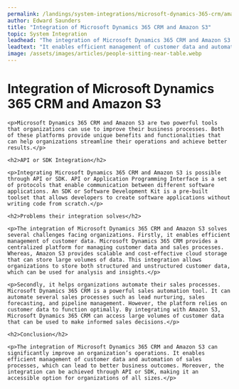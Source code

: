 ```yaml
---
permalink: /landings/system-integrations/microsoft-dynamics-365-crm/amazon-s3
author: Edward Saunders
title: "Integration of Microsoft Dynamics 365 CRM and Amazon S3"
topic: System Integration
leadhead: "The integration of Microsoft Dynamics 365 CRM and Amazon S3 can significantly improve an organization’s operations"
leadtext: "It enables efficient management of customer data and automation of sales processes, which can lead to better business outcomes. Moreover, the integration can be achieved through API or SDK, making it an accessible option for organizations of all sizes."
image: /assets/images/articles/people-sitting-near-table.webp
---
```

<div class="arttext">	<h1>Integration of Microsoft Dynamics 365 CRM and Amazon S3</h1>

	<p>Microsoft Dynamics 365 CRM and Amazon S3 are two powerful tools that organizations can use to improve their business processes. Both of these platforms provide unique benefits and functionalities that can help organizations streamline their operations and achieve better results.</p>

	<h2>API or SDK Integration</h2>

	<p>Integrating Microsoft Dynamics 365 CRM and Amazon S3 is possible through API or SDK. API or Application Programming Interface is a set of protocols that enable communication between different software applications. An SDK or Software Development Kit is a pre-built toolset that allows developers to create software applications without writing code from scratch.</p>

	<h2>Problems their integration solves</h2>

	<p>The integration of Microsoft Dynamics 365 CRM and Amazon S3 solves several challenges facing organizations. Firstly, it enables efficient management of customer data. Microsoft Dynamics 365 CRM provides a centralized platform for managing customer data and sales processes. Whereas, Amazon S3 provides scalable and cost-effective cloud storage that can store large volumes of data. This integration allows organizations to store both structured and unstructured customer data, which can be used for analysis and insights.</p>

	<p>Secondly, it helps organizations automate their sales processes. Microsoft Dynamics 365 CRM is a powerful sales automation tool. It can automate several sales processes such as lead nurturing, sales forecasting, and pipeline management. However, the platform relies on customer data to function optimally. By integrating with Amazon S3, Microsoft Dynamics 365 CRM can access large volumes of customer data that can be used to make informed sales decisions.</p>

	<h2>Conclusion</h2>

	<p>The integration of Microsoft Dynamics 365 CRM and Amazon S3 can significantly improve an organization’s operations. It enables efficient management of customer data and automation of sales processes, which can lead to better business outcomes. Moreover, the integration can be achieved through API or SDK, making it an accessible option for organizations of all sizes.</p>
</div>